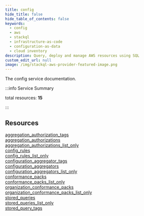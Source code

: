 ```yaml
---
title: config
hide_title: false
hide_table_of_contents: false
keywords:
  - config
  - aws
  - stackql
  - infrastructure-as-code
  - configuration-as-data
  - cloud inventory
description: Query, deploy and manage AWS resources using SQL
custom_edit_url: null
image: /img/stackql-aws-provider-featured-image.png
---
```


The config service documentation.

:::info Service Summary

<div class="row">
<div class="providerDocColumn">
<span>total resources:&nbsp;<b>15</b></span><br />
</div>
</div>

:::

## Resources
<div class="row">
<div class="providerDocColumn">
<a href="/services/config/aggregation_authorization_tags/">aggregation_authorization_tags</a><br />
<a href="/services/config/aggregation_authorizations/">aggregation_authorizations</a><br />
<a href="/services/config/aggregation_authorizations_list_only/">aggregation_authorizations_list_only</a><br />
<a href="/services/config/config_rules/">config_rules</a><br />
<a href="/services/config/config_rules_list_only/">config_rules_list_only</a><br />
<a href="/services/config/configuration_aggregator_tags/">configuration_aggregator_tags</a><br />
<a href="/services/config/configuration_aggregators/">configuration_aggregators</a><br />
<a href="/services/config/configuration_aggregators_list_only/">configuration_aggregators_list_only</a>
</div>
<div class="providerDocColumn">
<a href="/services/config/conformance_packs/">conformance_packs</a><br />
<a href="/services/config/conformance_packs_list_only/">conformance_packs_list_only</a><br />
<a href="/services/config/organization_conformance_packs/">organization_conformance_packs</a><br />
<a href="/services/config/organization_conformance_packs_list_only/">organization_conformance_packs_list_only</a><br />
<a href="/services/config/stored_queries/">stored_queries</a><br />
<a href="/services/config/stored_queries_list_only/">stored_queries_list_only</a><br />
<a href="/services/config/stored_query_tags/">stored_query_tags</a>
</div>
</div>
